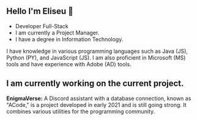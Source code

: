
## Hello I'm Eliseu 🐼

- Developer Full-Stack 
- I am currently a Project Manager.
- I have a degree in Information Technology.

I have knowledge in various programming languages such as Java (JS), Python (PY), and JavaScript (JS). I am also proficient in Microsoft (MS) tools and have experience with Adobe (AD) tools.

## I am currently working on the current project.

**EnigmaVerse:** A Discord assistant with a database connection, known as "ACode," is a project developed in early 2021 and is still going strong. It combines various utilities for the programming community.

